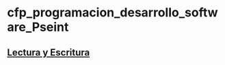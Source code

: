 # cfp_programacion_desarrollo_software_Pseint

## [Lectura y Escritura](./pseudocodigo/lectura_escritura)
